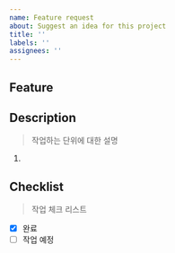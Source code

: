 ```yaml
---
name: Feature request
about: Suggest an idea for this project
title: ''
labels: ''
assignees: ''
---
```


## Feature

## Description

> 작업하는 단위에 대한 설명

1.

## Checklist

> 작업 체크 리스트

- [x] 완료
- [ ] 작업 예정
